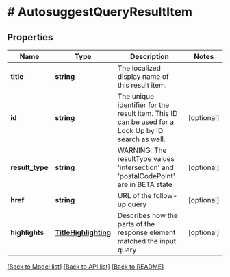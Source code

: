 # # AutosuggestQueryResultItem

## Properties

Name | Type | Description | Notes
------------ | ------------- | ------------- | -------------
**title** | **string** | The localized display name of this result item. |
**id** | **string** | The unique identifier for the result item. This ID can be used for a Look Up by ID search as well. | [optional]
**result_type** | **string** | WARNING: The resultType values &#39;intersection&#39; and &#39;postalCodePoint&#39; are in BETA state | [optional]
**href** | **string** | URL of the follow-up query | [optional]
**highlights** | [**TitleHighlighting**](TitleHighlighting.md) | Describes how the parts of the response element matched the input query | [optional]

[[Back to Model list]](../../README.md#models) [[Back to API list]](../../README.md#endpoints) [[Back to README]](../../README.md)
